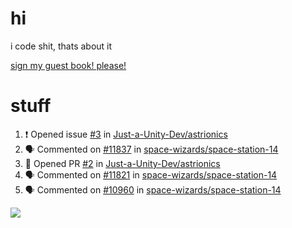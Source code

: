 # hi
i code shit, thats about it

[sign my guest book! please!](https://github.com/Just-a-Unity-Dev/Just-a-Unity-Dev/issues/new?&body=Sign%20my%20guest%20book%20by%20placing%20your%20name%20in%20the%20title,%20how%27d%20you%20get%20to%20this%20page%20and%20why?%20Don%27t%20forget%20you%20have%20an%20entire%20notebook%20in%20your%20hands!)


# stuff
<!--START_SECTION:activity-->
1. ❗️ Opened issue [#3](https://github.com/Just-a-Unity-Dev/astrionics/issues/3) in [Just-a-Unity-Dev/astrionics](https://github.com/Just-a-Unity-Dev/astrionics)
2. 🗣 Commented on [#11837](https://github.com/space-wizards/space-station-14/issues/11837) in [space-wizards/space-station-14](https://github.com/space-wizards/space-station-14)
3. 💪 Opened PR [#2](https://github.com/Just-a-Unity-Dev/astrionics/pull/2) in [Just-a-Unity-Dev/astrionics](https://github.com/Just-a-Unity-Dev/astrionics)
4. 🗣 Commented on [#11821](https://github.com/space-wizards/space-station-14/issues/11821) in [space-wizards/space-station-14](https://github.com/space-wizards/space-station-14)
5. 🗣 Commented on [#10960](https://github.com/space-wizards/space-station-14/issues/10960) in [space-wizards/space-station-14](https://github.com/space-wizards/space-station-14)
<!--END_SECTION:activity-->

![](https://github-profile-summary-cards.vercel.app/api/cards/profile-details?username=Just-a-Unity-Dev&theme=solarized_dark)
